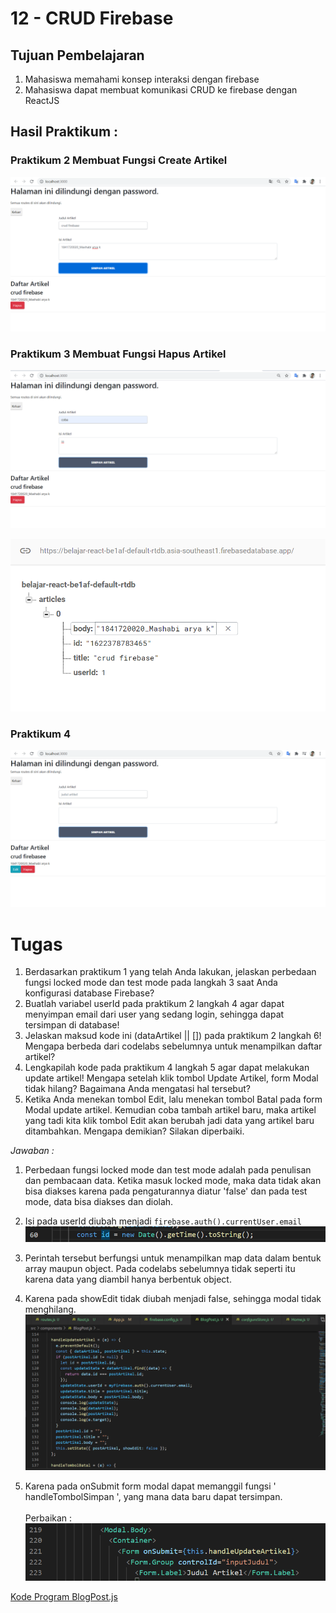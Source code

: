 # 12 - CRUD Firebase

## Tujuan Pembelajaran

1. Mahasiswa memahami konsep interaksi dengan firebase
2. Mahasiswa dapat membuat komunikasi CRUD ke firebase dengan ReactJS

## Hasil Praktikum :

### Praktikum 2 Membuat Fungsi Create Artikel

![LINK GAMBAR ](img/praktikum2.png)


### Praktikum 3 Membuat Fungsi Hapus Artikel

![LINK GAMBAR ](img/praktikum3.png)

![LINK GAMBAR ](img/praktikum3.2.png)

### Praktikum 4
![LINK GAMBAR ](img/praktikum4.png)

# Tugas

1. Berdasarkan praktikum 1 yang telah Anda lakukan, jelaskan perbedaan fungsi locked mode dan test mode pada langkah 3 saat Anda konfigurasi database Firebase?
2. Buatlah variabel userId pada praktikum 2 langkah 4 agar dapat menyimpan email dari user yang sedang login, sehingga dapat tersimpan di database!
3. Jelaskan maksud kode ini (dataArtikel || []) pada praktikum 2 langkah 6! Mengapa berbeda dari codelabs sebelumnya untuk menampilkan daftar artikel?
4. Lengkapilah kode pada praktikum 4 langkah 5 agar dapat melakukan update artikel! Mengapa setelah klik tombol Update Artikel, form Modal tidak hilang? Bagaimana Anda mengatasi hal tersebut?
5. Ketika Anda menekan tombol Edit, lalu menekan tombol Batal pada form Modal update artikel. Kemudian coba tambah artikel baru, maka artikel yang tadi kita klik tombol Edit akan berubah jadi data yang artikel baru ditambahkan. Mengapa demikian? Silakan diperbaiki.

*Jawaban :*

1. Perbedaan fungsi locked mode dan test mode adalah pada penulisan dan pembacaan data. Ketika masuk locked mode, maka data tidak akan bisa diakses karena pada pengaturannya diatur 'false' dan pada test mode, data bisa diakses dan diolah.

2. Isi pada userId diubah menjadi `firebase.auth().currentUser.email`
![Hasil ](img/2.png)

3. Perintah tersebut berfungsi untuk menampilkan map data dalam bentuk array maupun object. Pada codelabs sebelumnya tidak seperti itu karena data yang diambil hanya berbentuk object.

4. Karena pada showEdit tidak diubah menjadi false, sehingga modal tidak menghilang.
![Ubah Show Edit](img/handleTombolArtikel.png)

5. Karena pada onSubmit form modal dapat memanggil fungsi ' handleTombolSimpan ', yang mana data baru  dapat tersimpan.
<br></br>
Perbaikan :
![Ubah Show Edit](img/5.png)

[Kode Program BlogPost.js](../../src/12_crud_Firebase/src/components/BlogPost.js)